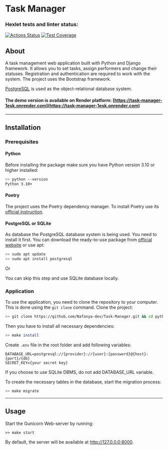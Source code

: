 <h1>Task Manager</h1>

### Hexlet tests and linter status:
[![Actions Status](https://github.com/Nafanya-dev/python-project-52/actions/workflows/hexlet-check.yml/badge.svg)](https://github.com/Nafanya-dev/python-project-52/actions)
[![Test Coverage](https://api.codeclimate.com/v1/badges/8bc87c38c65db89213ea/test_coverage)](https://codeclimate.com/github/Nafanya-dev/python-project-52/test_coverage)

## About

A task management web application built with Python and Django framework. It allows you to set tasks, assign performers and change their statuses.
Registration and authentication are required to work with the system.
The project uses the Bootstrap framework.

[PostgreSQL](https://www.postgresql.org/) is used as the object-relational database system.

#### The demo version is available on Render platform: [https://task-manager-1esk.onrender.com](https://task-manager-1esk.onrender.com)

---

## Installation

### Prerequisites

#### Python

Before installing the package make sure you have Python version 3.10 or higher installed:

```bash
>> python --version
Python 3.10+
```
#### Poetry

The project uses the Poetry dependency manager. To install Poetry use its [official instruction](https://python-poetry.org/docs/#installation).

#### PostgreSQL or SQLite

As database the PostgreSQL database system is being used. You need to install it first. You can download the ready-to-use package from [official website](https://www.postgresql.org/download/) or use apt:
```bash
>> sudo apt update
>> sudo apt install postgresql
```

Or

You can skip this step and use SQLite database locally.

### Application

To use the application, you need to clone the repository to your computer. This is done using the `git clone` command. Clone the project:

```bash
>> git clone https://github.com/Nafanya-dev/Task-Manager.git && cd python-project-52
```

Then you have to install all necessary dependencies:

```bash
>> make install
```

Create `.env` file in the root folder and add following variables:
```dotenv
DATABASE_URL=postgresql://{provider}://{user}:{password}@{host}:{port}/{db}
SECRET_KEY={your secret key}
```
If you choose to use SQLite DBMS, do not add DATABASE_URL variable.

To create the necessary tables in the database, start the migration process:
```bash
>> make migrate
```

---

## Usage

Start the Gunicorn Web-server by running:

```shell
>> make start
```

By default, the server will be available at http://127.0.0.0:8000.

